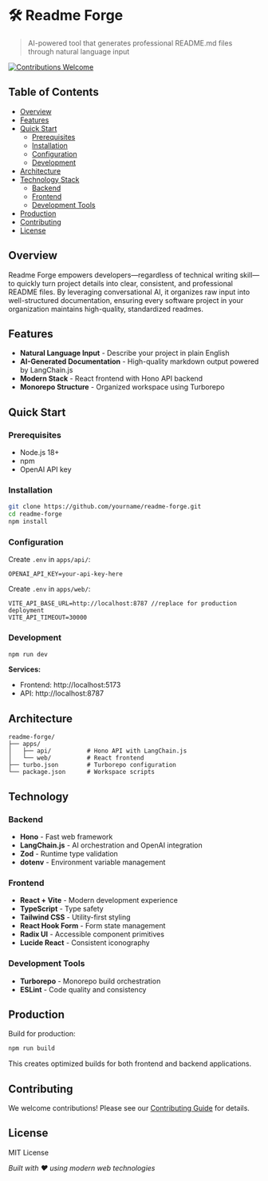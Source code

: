 # 🛠️ Readme Forge

> AI-powered tool that generates professional README.md files through natural language input

[![Contributions Welcome](https://img.shields.io/badge/contributions-welcome-blue)](CONTRIBUTING.md)

## Table of Contents

- [Overview](#overview)
- [Features](#features)
- [Quick Start](#quick-start)
  - [Prerequisites](#prerequisites)
  - [Installation](#installation)
  - [Configuration](#configuration)
  - [Development](#development)
- [Architecture](#architecture)
- [Technology Stack](#technology-stack)
  - [Backend](#backend)
  - [Frontend](#frontend)
  - [Development Tools](#development-tools)
- [Production](#production)
- [Contributing](#contributing)
- [License](#license)

## Overview

Readme Forge empowers developers—regardless of technical writing skill—to quickly turn project details into clear,
consistent, and professional README files. By leveraging conversational AI, it organizes raw input into well-structured
documentation, ensuring every software project in your organization maintains high-quality, standardized readmes.

## Features

- **Natural Language Input** - Describe your project in plain English
- **AI-Generated Documentation** - High-quality markdown output powered by LangChain.js
- **Modern Stack** - React frontend with Hono API backend
- **Monorepo Structure** - Organized workspace using Turborepo

## Quick Start

### Prerequisites

- Node.js 18+
- npm
- OpenAI API key

### Installation

```bash
git clone https://github.com/yourname/readme-forge.git
cd readme-forge
npm install
```

### Configuration

Create `.env` in `apps/api/`:

```env
OPENAI_API_KEY=your-api-key-here
```

Create `.env` in `apps/web/`:

```env
VITE_API_BASE_URL=http://localhost:8787 //replace for production deployment
VITE_API_TIMEOUT=30000
```

### Development

```bash
npm run dev
```

**Services:**

- Frontend: http://localhost:5173
- API: http://localhost:8787

## Architecture

```
readme-forge/
├── apps/
│   ├── api/          # Hono API with LangChain.js
│   └── web/          # React frontend
├── turbo.json        # Turborepo configuration
└── package.json      # Workspace scripts
```

## Technology

### Backend

- **Hono** - Fast web framework
- **LangChain.js** - AI orchestration and OpenAI integration
- **Zod** - Runtime type validation
- **dotenv** - Environment variable management

### Frontend

- **React + Vite** - Modern development experience
- **TypeScript** - Type safety
- **Tailwind CSS** - Utility-first styling
- **React Hook Form** - Form state management
- **Radix UI** - Accessible component primitives
- **Lucide React** - Consistent iconography

### Development Tools

- **Turborepo** - Monorepo build orchestration
- **ESLint** - Code quality and consistency

## Production

Build for production:

```bash
npm run build
```

This creates optimized builds for both frontend and backend applications.

## Contributing

We welcome contributions! Please see our [Contributing Guide](CONTRIBUTING.md) for details.

## License

MIT License

_Built with ❤️ using modern web technologies_
